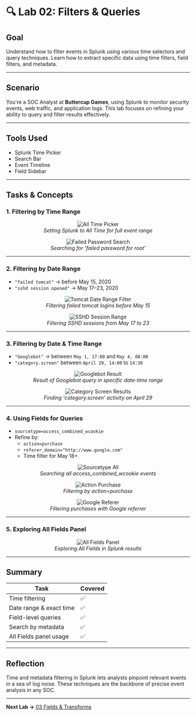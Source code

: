 # 🔍 Lab 02: Filters & Queries

## Goal

Understand how to filter events in Splunk using various time selectors and query techniques. Learn how to extract specific data using time filters, field filters, and metadata.

---

## Scenario

You're a SOC Analyst at **Buttercup Games**, using Splunk to monitor security events, web traffic, and application logs. This lab focuses on refining your ability to query and filter results effectively.

---

## Tools Used

- Splunk Time Picker
- Search Bar
- Event Timeline
- Field Sidebar

---

## Tasks & Concepts

### 1. Filtering by Time Range

<p align="center">
  <img src="../../assets/screenshots/time_picker_all_time.png" alt="All Time Picker">
  <br>
  <em>Setting Splunk to All Time for full event range</em>
</p>

<p align="center">
  <img src="../../assets/screenshots/search_failed_password_root.png" alt="Failed Password Search">
  <br>
  <em>Searching for 'failed password for root'</em>
</p>

---

### 2. Filtering by Date Range

- `"failed tomcat"` → before May 15, 2020  
- `"sshd session opened"` → May 17–23, 2020

<p align="center">
  <img src="../../assets/screenshots/date_range_filter_tomcat.png" alt="Tomcat Date Range Filter">
  <br>
  <em>Filtering failed tomcat logins before May 15</em>
</p>

<p align="center">
  <img src="../../assets/screenshots/sshd_session_opened_range.png" alt="SSHD Session Range">
  <br>
  <em>Filtering SSHD sessions from May 17 to 23</em>
</p>

---

### 3. Filtering by Date & Time Range

- `"Googlebot"` → between `May 1, 17:00` and `May 4, 08:00`  
- `"category.screen"` between `April 29, 14:00` to `14:30`

<p align="center">
  <img src="../../assets/screenshots/googlebot_search_result.png" alt="Googlebot Result">
  <br>
  <em>Result of Googlebot query in specific date-time range</em>
</p>

<p align="center">
  <img src="../../assets/screenshots/category_screen_april29.png" alt="Category Screen Results">
  <br>
  <em>Finding 'category.screen' activity on April 29</em>
</p>

---

### 4. Using Fields for Queries

- `sourcetype=access_combined_wcookie`  
- Refine by:
  - `action=purchase`
  - `referer_domain="http://www.google.com"`  
  - Time filter for May 18+

<p align="center">
  <img src="../../assets/screenshots/access_combined_wcookie_all.png" alt="Sourcetype All">
  <br>
  <em>Searching all access_combined_wcookie events</em>
</p>

<p align="center">
  <img src="../../assets/screenshots/action_purchase_filter.png" alt="Action Purchase">
  <br>
  <em>Filtering by action=purchase</em>
</p>

<p align="center">
  <img src="../../assets/screenshots/referer_google_filter.png" alt="Google Referer">
  <br>
  <em>Filtering purchases with Google referrer</em>
</p>

---

### 5. Exploring All Fields Panel

<p align="center">
  <img src="../../assets/screenshots/all_fields_panel_view.png" alt="All Fields Panel">
  <br>
  <em>Exploring All Fields in Splunk results</em>
</p>

---

## Summary

| Task                       | Covered |
|----------------------------|---------|
| Time filtering             | ✅      |
| Date range & exact time    | ✅      |
| Field-level queries        | ✅      |
| Search by metadata         | ✅      |
| All Fields panel usage     | ✅      |

---

## Reflection

Time and metadata filtering in Splunk lets analysts pinpoint relevant events in a sea of log noise. These techniques are the backbone of precise event analysis in any SOC.

---

**Next Lab →** [03 Fields & Transforms](../03_Fields_and_Transforms/README.md)
